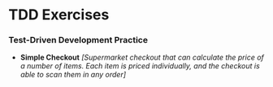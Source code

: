 # TDD Exercises
### Test-Driven Development Practice

* __Simple Checkout__ _[Supermarket checkout that can calculate the price of a number of items. Each item is priced individually, and the checkout is able to scan them in any order]_